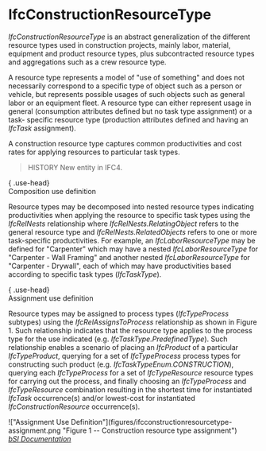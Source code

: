IfcConstructionResourceType
===========================
_IfcConstructionResourceType_ is an abstract generalization of the different
resource types used in construction projects, mainly labor, material,
equipment and product resource types, plus subcontracted resource types and
aggregations such as a crew resource type.  
  
A resource type represents a model of "use of something" and does not
necessarily correspond to a specific type of object such as a person or
vehicle, but represents possible usages of such objects such as general labor
or an equipment fleet. A resource type can either represent usage in general
(consumption attributes defined but no task type assignment) or a task-
specific resource type (production attributes defined and having an _IfcTask_
assignment).  
  
A construction resource type captures common productivities and cost rates for
applying resources to particular task types.  
  
> HISTORY  New entity in IFC4.  
  
{ .use-head}  
Composition use definition  
  
Resource types may be decomposed into nested resource types indicating
productivities when applying the resource to specific task types using the
_IfcRelNests_ relationship where _IfcRelNests.RelatingObject_ refers to the
general resource type and _IfcRelNests.RelatedObjects_ refers to one or more
task-specific productivities. For example, an _IfcLaborResourceType_ may be
defined for "Carpenter" which may have a nested _IfcLaborResourceType_ for
"Carpenter - Wall Framing" and another nested _IfcLaborResourceType_ for
"Carpenter - Drywall", each of which may have productivities based according
to specific task types (_IfcTaskType_).  
  
{ .use-head}  
Assignment use definition  
  
Resource types may be assigned to process types (_IfcTypeProcess_ subtypes)
using the _IfcRelAssignsToProcess_ relationship as shown in Figure 1. Such
relationship indicates that the resource type applies to the process type for
the use indicated (e.g. _IfcTaskType.PredefinedType_). Such relationship
enables a scenario of placing an _IfcProduct_ of a particular
_IfcTypeProduct_, querying for a set of _IfcTypeProcess_ process types for
constructing such product (e.g. _IfcTaskTypeEnum.CONSTRUCTION_), querying each
_IfcTypeProcess_ for a set of _IfcTypeResource_ resource types for carrying
out the process, and finally choosing an _IfcTypeProcess_ and
_IfcTypeResource_ combination resulting in the shortest time for instantiated
_IfcTask_ occurrence(s) and/or lowest-cost for instantiated
_IfcConstructionResource_ occurrence(s).  
  
!["Assignment Use Definition"](figures/ifcconstructionresourcetype-
assignment.png "Figure 1 -- Construction resource type assignment")  
[ _bSI
Documentation_](https://standards.buildingsmart.org/IFC/DEV/IFC4_2/FINAL/HTML/schema/ifcconstructionmgmtdomain/lexical/ifcconstructionresourcetype.htm)


